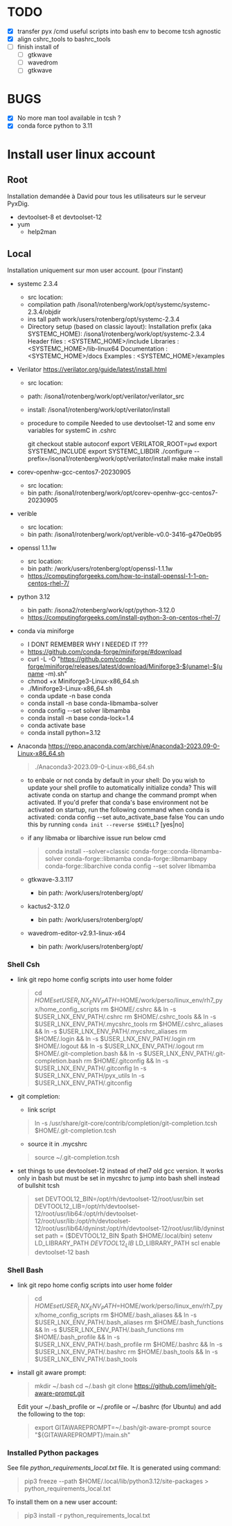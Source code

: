 
# TODO

- [x] transfer pyx /cmd useful scripts into bash env to become tcsh agnostic
- [x] align cshrc_tools to bashrc_tools
- [ ] finish install of
  - [ ] gtkwave
  - [ ] wavedrom
  - [ ] gtkwave

# BUGS

- [x] No more man tool available in tcsh ?
- [x] conda force python to 3.11

# Install user linux account

## Root

Installation demandée à David pour tous les utilisateurs sur le serveur PyxDig. 

- devtoolset-8 et devtoolset-12  
- yum
  - help2man

## Local

Installation uniquement sur mon user account. (pour l'instant)

- systemc 2.3.4
  - src location:
  - compilation path /isona1/rotenberg/work/opt/systemc/systemc-2.3.4/objdir
  - ins tall path work/users/rotenberg/opt/systemc-2.3.4
  - Directory setup (based on classic layout):
        Installation prefix (aka SYSTEMC_HOME):
            /isona1/rotenberg/work/opt/systemc-2.3.4
        Header files  : <SYSTEMC_HOME>/include
        Libraries     : <SYSTEMC_HOME>/lib-linux64
        Documentation : <SYSTEMC_HOME>/docs
        Examples      : <SYSTEMC_HOME>/examples

- Verilator https://verilator.org/guide/latest/install.html 
  - src location:
  - path: /isona1/rotenberg/work/opt/verilator/verilator_src
  - install: /isona1/rotenberg/work/opt/verilator/install
  - procedure to compile
      Needed to use devtoolset-12 and some env variables for systemC in .cshrc

      git checkout stable
      autoconf
      export VERILATOR_ROOT=`pwd`
      export SYSTEMC_INCLUDE
      export SYSTEMC_LIBDIR
      ./configure --prefix=/isona1/rotenberg/work/opt/verilator/install
      make
      make install

- corev-openhw-gcc-centos7-20230905
  - src location:
  - bin path: /isona1/rotenberg/work/opt/corev-openhw-gcc-centos7-20230905

- verible
  - src location:
  - bin path: /isona1/rotenberg/work/opt/verible-v0.0-3416-g470e0b95

- openssl 1.1.1w
  - src location:
  - bin path: /work/users/rotenberg/opt/openssl-1.1.1w
  - https://computingforgeeks.com/how-to-install-openssl-1-1-on-centos-rhel-7/

- python 3.12
  - bin path: /isona2/rotenberg/work/opt/python-3.12.0
  - https://computingforgeeks.com/install-python-3-on-centos-rhel-7/

- conda via miniforge
  - I DONT REMEMBER WHY I NEEDED IT ???
  - https://github.com/conda-forge/miniforge/#download
  - curl -L -O "https://github.com/conda-forge/miniforge/releases/latest/download/Miniforge3-$(uname)-$(uname -m).sh"
  - chmod +x Miniforge3-Linux-x86_64.sh
  - ./Miniforge3-Linux-x86_64.sh
  - conda update -n base conda
  - conda install -n base conda-libmamba-solver
  - conda config --set solver libmamba
  - conda install -n base conda-lock=1.4
  - conda activate base
  - conda install python=3.12

- Anaconda
  https://repo.anaconda.com/archive/Anaconda3-2023.09-0-Linux-x86_64.sh
  > ./Anaconda3-2023.09-0-Linux-x86_64.sh
  - to enbale or not conda by default in your shell:
    Do you wish to update your shell profile to automatically initialize conda?
    This will activate conda on startup and change the command prompt when activated.
    If you'd prefer that conda's base environment not be activated on startup,
      run the following command when conda is activated:
    conda config --set auto_activate_base false
    You can undo this by running `conda init --reverse $SHELL`? [yes|no]
  - if any libmaba or libarchive issue run below cmd
    > conda install --solver=classic conda-forge::conda-libmamba-solver conda-forge::libmamba conda-forge::libmambapy conda-forge::libarchive
    > conda config --set solver libmamba

  - gtkwave-3.3.117
    - bin path: /work/users/rotenberg/opt/
    
  - kactus2-3.12.0
    - bin path: /work/users/rotenberg/opt/
    
  - wavedrom-editor-v2.9.1-linux-x64
    - bin path: /work/users/rotenberg/opt/

### Shell Csh

- link git repo home config scripts into user home folder  
  > cd $HOME
  > set USER_LNX_ENV_PATH=$HOME/work/perso/linux_env/rh7_pyx/home_config_scripts
  > rm $HOME/.cshrc && ln -s $USER_LNX_ENV_PATH/.cshrc
  > rm $HOME/.cshrc_tools && ln -s $USER_LNX_ENV_PATH/.mycshrc_tools
  > rm $HOME/.cshrc_aliases && ln -s $USER_LNX_ENV_PATH/.mycshrc_aliases
  > rm $HOME/.login && ln -s $USER_LNX_ENV_PATH/.login
  > rm $HOME/.logout && ln -s $USER_LNX_ENV_PATH/.logout
  > rm $HOME/.git-completion.bash && ln -s $USER_LNX_ENV_PATH/.git-completion.bash
  > rm $HOME/.gitconfig && ln -s $USER_LNX_ENV_PATH/.gitconfig
  > ln -s $USER_LNX_ENV_PATH/pyx_utils
  > ln -s $USER_LNX_ENV_PATH/.gitconfig

- git completion:
  - link script
  > ln -s /usr/share/git-core/contrib/completion/git-completion.tcsh $HOME/.git-completion.tcsh
  - source it in .mycshrc
  > source ~/.git-completion.tcsh

- set things to use devtoolset-12 instead of rhel7 old gcc version. It works only in bash but must be set in mycshrc to jump into bash shell instead of bullshit tcsh
  >set DEVTOOL12_BIN=/opt/rh/devtoolset-12/root/usr/bin
  >set DEVTOOL12_LIB=/opt/rh/devtoolset-12/root/usr/lib64:/opt/rh/devtoolset-12/root/usr/lib:/opt/rh/devtoolset-12/root/usr/lib64/dyninst:/opt/rh/devtoolset-12/root/usr/lib/dyninst
  >set path = ($DEVTOOL12_BIN $path $HOME/.local/bin)
  >setenv LD_LIBRARY_PATH $DEVTOOL12_LIB\:$LD_LIBRARY_PATH
  >scl enable devtoolset-12 bash

### Shell Bash

- link git repo home config scripts into user home folder
  > cd $HOME
  > set USER_LNX_ENV_PATH=$HOME/work/perso/linux_env/rh7_pyx/home_config_scripts
  > rm $HOME/.bash_aliases && ln -s $USER_LNX_ENV_PATH/.bash_aliases
  > rm $HOME/.bash_functions && ln -s $USER_LNX_ENV_PATH/.bash_functions
  > rm $HOME/.bash_profile && ln -s $USER_LNX_ENV_PATH/.bash_profile
  > rm $HOME/.bashrc && ln -s $USER_LNX_ENV_PATH/.bashrc
  > rm $HOME/.bash_tools && ln -s $USER_LNX_ENV_PATH/.bash_tools

- install git aware prompt:
  > mkdir ~/.bash
  > cd ~/.bash
  > git clone https://github.com/jimeh/git-aware-prompt.git
  
  Edit your ~/.bash_profile or ~/.profile or ~/.bashrc (for Ubuntu) and add the following to the top:
  > export GITAWAREPROMPT=~/.bash/git-aware-prompt
  > source "${GITAWAREPROMPT}/main.sh"

### Installed Python packages

See file *python_requirements_local.txt* file.
It is generated using command:
> pip3 freeze --path $HOME/.local/lib/python3.12/site-packages > python_requirements_local.txt

To install them on a new user account:
> pip3 install -r python_requirements_local.txt